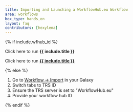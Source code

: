 ```yaml
---
title: Importing and Launching a WorkflowHub.eu Workflow
area: workflows
box_type: hands_on
layout: faq
contributors: [hexylena]
---
```


{% if include.wfhub_id %}

<div class="show-when-galaxy-proxy-active">

Click here to run <span class="workflow" data-workflow="https://workflowhub.eu/ga4gh/trs/v2/tools/{{ include.wfhub_id }}/versions/{{ include.wfhub_version | default: 1 }}"><strong>{{ include.title }}</strong> <i class="fas fa-share-alt" aria-hidden="true"></i></span>

</div>

<div class="hide-when-galaxy-proxy-active">

Click here to run <a href="https://my.galaxy.training/?path=/workflows/trs_import%3ftrs_server=workflowhub.eu%26run_form=true%26trs_id={{ include.wfhub_id }}%26trs_version={{ include.wfhub_version | default: 1}}"><strong>{{ include.title }}</strong> <i class="fas fa-share-alt" aria-hidden="true"></i></a>

</div>

{% else %}

1. Go to [Workflow → Import](https://my.galaxy.training/?path=/workflows/import) in your Galaxy
2. Switch tabs to TRS ID
3. Ensure the TRS server is set to "WorkflowHub.eu"
4. Provide your workflow hub ID

{% endif %}
